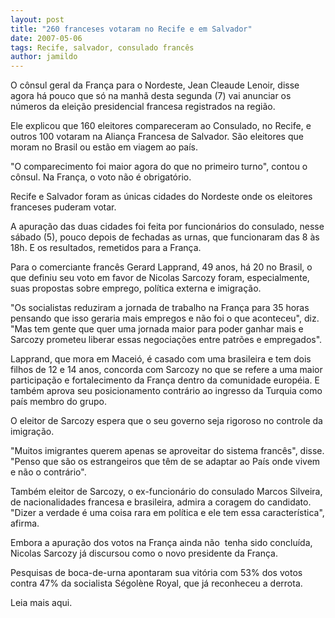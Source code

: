 ```yaml
---
layout: post
title: "260 franceses votaram no Recife e em Salvador"
date: 2007-05-06
tags: Recife, salvador, consulado francês
author: jamildo
---
```

O c&ocirc;nsul geral da Fran&ccedil;a para o Nordeste, Jean Cleaude Lenoir, disse agora h&aacute; pouco que s&oacute; na manh&atilde; desta segunda (7) vai anunciar os n&uacute;meros da elei&ccedil;&atilde;o presidencial francesa registrados na regi&atilde;o.

Ele explicou que 160 eleitores compareceram ao Consulado, no Recife, e outros 100 votaram na Alian&ccedil;a Francesa de Salvador. S&atilde;o&nbsp;eleitores que moram no Brasil ou est&atilde;o em viagem ao pa&iacute;s.

"O comparecimento foi maior agora do que no primeiro turno", contou o c&ocirc;nsul. Na Fran&ccedil;a, o voto n&atilde;o &eacute; obrigat&oacute;rio.

Recife e Salvador foram as &uacute;nicas cidades do Nordeste onde os eleitores franceses puderam votar.

A apura&ccedil;&atilde;o das duas cidades foi feita por funcion&aacute;rios do consulado, nesse s&aacute;bado (5), pouco depois de fechadas as urnas, que funcionaram das 8 &agrave;s 18h. E os resultados, remetidos para a Fran&ccedil;a.

Para o comerciante franc&ecirc;s Gerard Lapprand, 49 anos, h&aacute; 20 no Brasil, o que definiu seu voto em favor de Nicolas Sarcozy foram, especialmente, suas propostas sobre emprego, pol&iacute;tica externa e imigra&ccedil;&atilde;o.

"Os socialistas reduziram a jornada de trabalho na Fran&ccedil;a para 35 horas pensando que isso geraria mais empregos e n&atilde;o foi o que aconteceu", diz. "Mas tem gente que quer uma jornada maior para poder ganhar mais e Sarcozy prometeu liberar essas negocia&ccedil;&otilde;es entre patr&otilde;es e empregados".

Lapprand, que mora em Macei&oacute;, &eacute; casado com uma brasileira e tem dois filhos de 12 e 14 anos, concorda com Sarcozy no que se refere a uma maior participa&ccedil;&atilde;o e fortalecimento da Fran&ccedil;a dentro da comunidade europ&eacute;ia. E tamb&eacute;m aprova seu posicionamento contr&aacute;rio ao ingresso da Turquia como pa&iacute;s membro do grupo.

O eleitor de Sarcozy espera que o seu governo seja rigoroso no controle da imigra&ccedil;&atilde;o.

"Muitos imigrantes querem apenas se aproveitar do sistema franc&ecirc;s", disse. "Penso que s&atilde;o os estrangeiros que t&ecirc;m de se adaptar ao Pa&iacute;s onde vivem e n&atilde;o o contr&aacute;rio".

Tamb&eacute;m eleitor de Sarcozy, o ex-funcion&aacute;rio do consulado Marcos Silveira, de nacionalidades francesa e brasileira, admira a coragem do candidato. "Dizer a verdade&nbsp;&eacute; uma coisa rara em pol&iacute;tica e ele tem essa caracter&iacute;stica", afirma.

Embora a apura&ccedil;&atilde;o dos votos na Fran&ccedil;a ainda n&atilde;o&nbsp; tenha sido conclu&iacute;da, Nicolas Sarcozy j&aacute; discursou como o novo presidente da Fran&ccedil;a.

Pesquisas de boca-de-urna apontaram sua vit&oacute;ria com 53% dos votos contra 47% da socialista S&eacute;gol&egrave;ne Royal, que j&aacute; reconheceu a derrota.

Leia mais aqui.